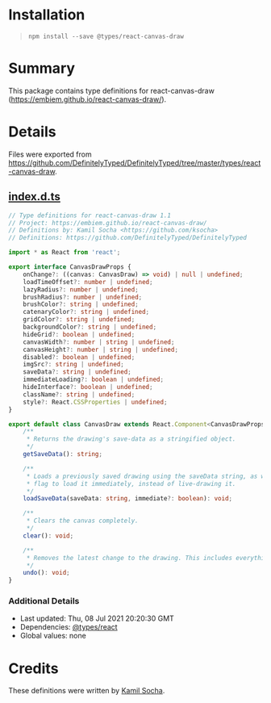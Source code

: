 # Installation
> `npm install --save @types/react-canvas-draw`

# Summary
This package contains type definitions for react-canvas-draw (https://embiem.github.io/react-canvas-draw/).

# Details
Files were exported from https://github.com/DefinitelyTyped/DefinitelyTyped/tree/master/types/react-canvas-draw.
## [index.d.ts](https://github.com/DefinitelyTyped/DefinitelyTyped/tree/master/types/react-canvas-draw/index.d.ts)
````ts
// Type definitions for react-canvas-draw 1.1
// Project: https://embiem.github.io/react-canvas-draw/
// Definitions by: Kamil Socha <https://github.com/ksocha>
// Definitions: https://github.com/DefinitelyTyped/DefinitelyTyped

import * as React from 'react';

export interface CanvasDrawProps {
    onChange?: ((canvas: CanvasDraw) => void) | null | undefined;
    loadTimeOffset?: number | undefined;
    lazyRadius?: number | undefined;
    brushRadius?: number | undefined;
    brushColor?: string | undefined;
    catenaryColor?: string | undefined;
    gridColor?: string | undefined;
    backgroundColor?: string | undefined;
    hideGrid?: boolean | undefined;
    canvasWidth?: number | string | undefined;
    canvasHeight?: number | string | undefined;
    disabled?: boolean | undefined;
    imgSrc?: string | undefined;
    saveData?: string | undefined;
    immediateLoading?: boolean | undefined;
    hideInterface?: boolean | undefined;
    className?: string | undefined;
    style?: React.CSSProperties | undefined;
}

export default class CanvasDraw extends React.Component<CanvasDrawProps> {
    /**
     * Returns the drawing's save-data as a stringified object.
     */
    getSaveData(): string;

    /**
     * Loads a previously saved drawing using the saveData string, as well as an optional boolean
     * flag to load it immediately, instead of live-drawing it.
     */
    loadSaveData(saveData: string, immediate?: boolean): void;

    /**
     * Clears the canvas completely.
     */
    clear(): void;

    /**
     * Removes the latest change to the drawing. This includes everything drawn since the last MouseDown event.
     */
    undo(): void;
}

````

### Additional Details
 * Last updated: Thu, 08 Jul 2021 20:20:30 GMT
 * Dependencies: [@types/react](https://npmjs.com/package/@types/react)
 * Global values: none

# Credits
These definitions were written by [Kamil Socha](https://github.com/ksocha).
